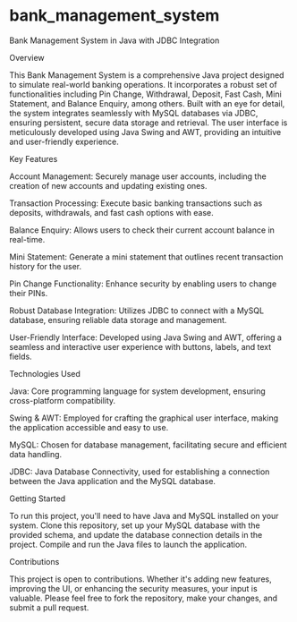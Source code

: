# bank_management_system
Bank Management System in Java with JDBC Integration

Overview

This Bank Management System is a comprehensive Java project designed to simulate real-world banking operations. It incorporates a robust set of functionalities including Pin Change, Withdrawal, Deposit, Fast Cash, Mini Statement, and Balance Enquiry, among others. Built with an eye for detail, the system integrates seamlessly with MySQL databases via JDBC, ensuring persistent, secure data storage and retrieval. The user interface is meticulously developed using Java Swing and AWT, providing an intuitive and user-friendly experience.

Key Features

Account Management: 
Securely manage user accounts, including the creation of new accounts and updating existing ones.

Transaction Processing:
Execute basic banking transactions such as deposits, withdrawals, and fast cash options with ease.

Balance Enquiry: 
Allows users to check their current account balance in real-time.

Mini Statement:
Generate a mini statement that outlines recent transaction history for the user.

Pin Change Functionality: 
Enhance security by enabling users to change their PINs.

Robust Database Integration: 
Utilizes JDBC to connect with a MySQL database, ensuring reliable data storage and management.

User-Friendly Interface:
Developed using Java Swing and AWT, offering a seamless and interactive user experience with buttons, labels, and text fields.

Technologies Used

Java: 
Core programming language for system development, ensuring cross-platform compatibility.

Swing & AWT:
Employed for crafting the graphical user interface, making the application accessible and easy to use.

MySQL: 
Chosen for database management, facilitating secure and efficient data handling.

JDBC: 
Java Database Connectivity, used for establishing a connection between the Java application and the MySQL database.

Getting Started

To run this project, you'll need to have Java and MySQL installed on your system. Clone this repository, set up your MySQL database with the provided schema, and update the database connection details in the project. Compile and run the Java files to launch the application.

Contributions

This project is open to contributions. Whether it's adding new features, improving the UI, or enhancing the security measures, your input is valuable. Please feel free to fork the repository, make your changes, and submit a pull request.
